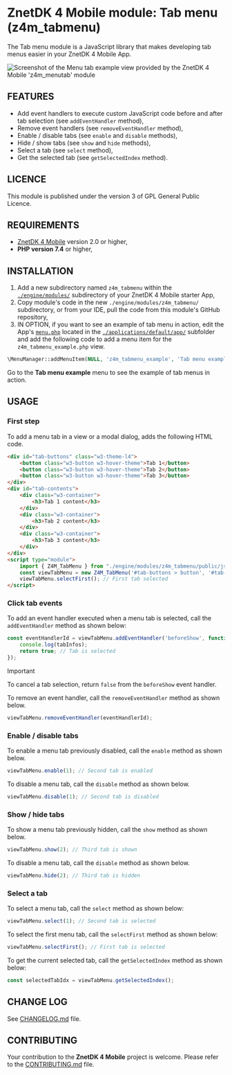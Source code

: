 # ZnetDK 4 Mobile module: Tab menu (z4m_tabmenu)
The Tab menu module is a JavaScript library that makes developing tab menus
easier in your ZnetDK 4 Mobile App.

![Screenshot of the Menu tab example view provided by the ZnetDK 4 Mobile 'z4m_menutab' module](https://mobile.znetdk.fr/applications/default/public/images/modules/z4m_tabmenu/screenshot1.png?v1.0)

## FEATURES
- Add event handlers to execute custom JavaScript code before and after tab selection (see `addEventHandler` method),
- Remove event handlers (see `removeEventHandler` method),
- Enable / disable tabs (see `enable` and `disable` methods),
- Hide / show tabs (see `show` and `hide` methods),
- Select a tab (see `select` method),
- Get the selected tab (see `getSelectedIndex` method).

## LICENCE
This module is published under the version 3 of GPL General Public Licence.

## REQUIREMENTS
- [ZnetDK 4 Mobile](/../../../znetdk4mobile) version 2.0 or higher,
- **PHP version 7.4** or higher,

## INSTALLATION
1. Add a new subdirectory named `z4m_tabmenu` within the
[`./engine/modules/`](/../../../znetdk4mobile/tree/master/engine/modules/) subdirectory of your
ZnetDK 4 Mobile starter App,
2. Copy module's code in the new `./engine/modules/z4m_tabmenu/` subdirectory,
or from your IDE, pull the code from this module's GitHub repository,
3. IN OPTION, if you want to see an example of tab menu in action, edit the App's [`menu.php`](/../../../znetdk4mobile/blob/master/applications/default/app/menu.php)
located in the [`./applications/default/app/`](/../../../znetdk4mobile/tree/master/applications/default/app/)
subfolder and add the following code to add a menu item for the `z4m_tabmenu_example.php` view.
```php
\MenuManager::addMenuItem(NULL, 'z4m_tabmenu_example', 'Tab menu example', 'fa-folder-o');
```
Go to the **Tab menu example** menu to see the example of tab menus in action.

## USAGE
### First step
To add a menu tab in a view or a modal dialog, adds the following HTML code.
```html
<div id="tab-buttons" class="w3-theme-l4">
    <button class="w3-button w3-hover-theme">Tab 1</button>
    <button class="w3-button w3-hover-theme">Tab 2</button>
    <button class="w3-button w3-hover-theme">Tab 3</button>
</div>
<div id="tab-contents">
    <div class="w3-container">
        <h3>Tab 1 content</h3>
    </div>
    <div class="w3-container">
        <h3>Tab 2 content</h3>
    </div>
    <div class="w3-container">
        <h3>Tab 3 content</h3>
    </div>
</div>
<script type="module">
    import { Z4M_TabMenu } from "./engine/modules/z4m_tabmenu/public/js/class/z4m_tabmenu-min.js?v1.0";
    const viewTabMenu = new Z4M_TabMenu('#tab-buttons > button', '#tab-contents > div');    
    viewTabMenu.selectFirst(); // First tab selected
</script>
```
### Click tab events
To add an event handler executed when a menu tab is selected, call the `addEventHandler` method as shown below:
```js
const eventHandlerId = viewTabMenu.addEventHandler('beforeShow', function(tabInfos) {
    console.log(tabInfos);
    return true; // Tab is selected
});
```
> [!IMPORTANT]
> To cancel a tab selection, return `false` from the `beforeShow` event handler.

To remove an event handler, call the `removeEventHandler` method as shown below.
```js
viewTabMenu.removeEventHandler(eventHandlerId);
```

### Enable / disable tabs
To enable a menu tab previously disabled, call the `enable` method as shown below.
```js
viewTabMenu.enable(1); // Second tab is enabled
```

To disable a menu tab, call the `disable` method as shown below.
```js
viewTabMenu.disable(1); // Second tab is disabled
```

### Show / hide tabs
To show a menu tab previously hidden, call the `show` method as shown below.
```js
viewTabMenu.show(2); // Third tab is shown
```

To disable a menu tab, call the `disable` method as shown below.
```js
viewTabMenu.hide(2); // Third tab is hidden
```

### Select a tab
To select a menu tab, call the `select` method as shown below:
```js
viewTabMenu.select(1); // Second tab is selected
```

To select the first menu tab, call the `selectFirst` method as shown below:
```js
viewTabMenu.selectFirst(); // First tab is selected
```

To get the current selected tab, call the `getSelectedIndex` method as shown below:
```js
const selectedTabIdx = viewTabMenu.getSelectedIndex();
```

## CHANGE LOG
See [CHANGELOG.md](CHANGELOG.md) file.

## CONTRIBUTING
Your contribution to the **ZnetDK 4 Mobile** project is welcome. Please refer to the [CONTRIBUTING.md](https://github.com/pascal-martinez/znetdk4mobile/blob/master/CONTRIBUTING.md) file.
